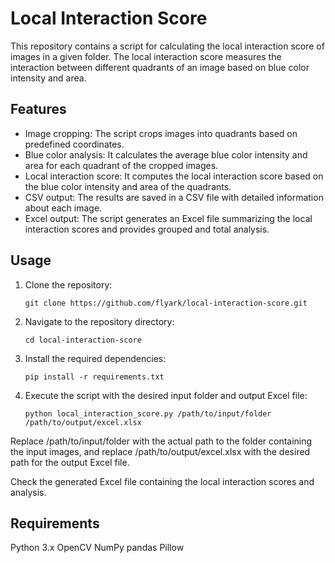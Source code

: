 # Local Interaction Score

This repository contains a script for calculating the local interaction score of images in a given folder. The local interaction score measures the interaction between different quadrants of an image based on blue color intensity and area.

## Features

- Image cropping: The script crops images into quadrants based on predefined coordinates.
- Blue color analysis: It calculates the average blue color intensity and area for each quadrant of the cropped images.
- Local interaction score: It computes the local interaction score based on the blue color intensity and area of the quadrants.
- CSV output: The results are saved in a CSV file with detailed information about each image.
- Excel output: The script generates an Excel file summarizing the local interaction scores and provides grouped and total analysis.

## Usage

1. Clone the repository:

   ```shell
   git clone https://github.com/flyark/local-interaction-score.git
   ```
   
2. Navigate to the repository directory:

   ```shell
   cd local-interaction-score
   ```
3. Install the required dependencies:

   ```shell
   pip install -r requirements.txt
   ```
4. Execute the script with the desired input folder and output Excel file:

   ```shell
   python local_interaction_score.py /path/to/input/folder /path/to/output/excel.xlsx
   ```
   
Replace /path/to/input/folder with the actual path to the folder containing the input images, and replace /path/to/output/excel.xlsx with the desired path for the output Excel file.

Check the generated Excel file containing the local interaction scores and analysis.

## Requirements
Python 3.x
OpenCV
NumPy
pandas
Pillow

